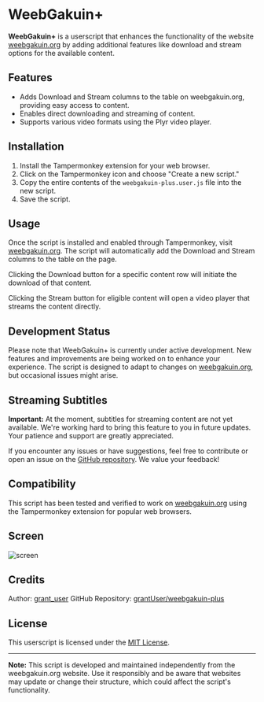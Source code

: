 # WeebGakuin+

**WeebGakuin+** is a userscript that enhances the functionality of the website [weebgakuin.org](https://weebgakuin.org/) by adding additional features like download and stream options for the available content.

## Features

- Adds Download and Stream columns to the table on weebgakuin.org, providing easy access to content.
- Enables direct downloading and streaming of content.
- Supports various video formats using the Plyr video player.

## Installation

1. Install the Tampermonkey extension for your web browser.
2. Click on the Tampermonkey icon and choose "Create a new script."
3. Copy the entire contents of the `weebgakuin-plus.user.js` file into the new script.
4. Save the script.

## Usage

Once the script is installed and enabled through Tampermonkey, visit [weebgakuin.org](https://weebgakuin.org/). The script will automatically add the Download and Stream columns to the table on the page.

Clicking the Download button for a specific content row will initiate the download of that content.

Clicking the Stream button for eligible content will open a video player that streams the content directly.

## Development Status

Please note that WeebGakuin+ is currently under active development. New features and improvements are being worked on to enhance your experience. The script is designed to adapt to changes on [weebgakuin.org](https://weebgakuin.org/), but occasional issues might arise.

## Streaming Subtitles

**Important:** At the moment, subtitles for streaming content are not yet available. We're working hard to bring this feature to you in future updates. Your patience and support are greatly appreciated.

If you encounter any issues or have suggestions, feel free to contribute or open an issue on the [GitHub repository](https://github.com/grantUser/weebgakuin-plus). We value your feedback!

## Compatibility

This script has been tested and verified to work on [weebgakuin.org](https://weebgakuin.org/) using the Tampermonkey extension for popular web browsers.

## Screen

![screen](https://github.com/grantUser/weebgakuin-plus/assets/140173422/ac41449a-31fc-4449-ae1e-d3cbf89fce4d)

## Credits

Author: [grant_user](https://twitter.com/grant_user)
GitHub Repository: [grantUser/weebgakuin-plus](https://github.com/grantUser/weebgakuin-plus)

## License

This userscript is licensed under the [MIT License](LICENSE).

---

**Note:** This script is developed and maintained independently from the weebgakuin.org website. Use it responsibly and be aware that websites may update or change their structure, which could affect the script's functionality.

